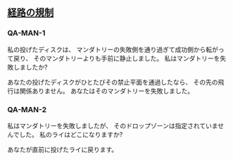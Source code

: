 ## [経路の規制](804)

### QA-MAN-1
私の投げたディスクは、
マンダトリーの失敗側を通り過ぎて成功側から転がって戻り、
そのマンダトリーよりも手前に静止しました。
私はマンダトリーを失敗しましたか?

あなたの投げたディスクがひとたびその禁止平面を通過したなら、
その先の飛行は関係ありません。
あなたはそのマンダトリーを失敗しました。

### QA-MAN-2
私はマンダトリーを失敗しましたが、
そのドロップゾーンは指定されていませんでした。
私のライはどこになりますか?

あなたが直前に投げたライに戻ります。
